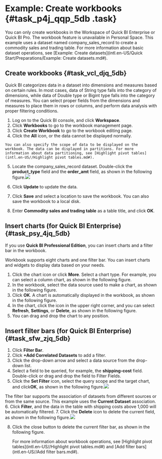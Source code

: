 # Example: Create workbooks {#task_p4j_qqp_5db .task}

You can only create workbooks in the Workspace of Quick BI Enterprise or Quick BI Pro. The workbook feature is unavailable in Personal Space. This example uses a dataset named company\_sales\_record to create a commodity sales and trading table. For more information about basic dataset operations, see [Example: Create datasets](intl.en-US/Quick Start/Preparations/Example: Create datasets.md#).

## Create workbooks {#task_vcl_djq_5db}

Quick BI categorizes data in a dataset into dimensions and measures based on certain rules. In most cases, data of String type falls into the category of dimensions, while data of Double type or Bigint type falls into the category of measures. You can select proper fields from the dimensions and measures to place them in rows or columns, and perform data analysis with proper filtering conditions.

1.  Log on to the Quick BI console, and click **Workspace**. 
2.  Click **Workbooks** to go to the workbook management page. 
3.   Click **Create Workbook** to go to the workbook editing page. 
4.   Click the **All** icon, or the data cannot be displayed normally. 

    You can also specify the scope of data to be displayed on the workbook. The data can be displayed in partitions. For more information about data partitioning, see [Highlight pivot tables](intl.en-US//Highlight pivot tables.md#).

5.  Locate the company\_sales\_record dataset. Double-click the **product\_type** field and the **order\_amt** field, as shown in the following figure.![](http://static-aliyun-doc.oss-cn-hangzhou.aliyuncs.com/assets/img/9078/15499415846296_en-US.png)

 
6.   Click **Update** to update the data. 
7.   Click **Save** and select a location to save the workbook. You can also save the workbook to a local disk.
8.  Enter **Commodity sales and trading table** as a table title, and click **OK**. 

## Insert charts \(for Quick BI Enterprise\) {#task_psy_4jq_5db}

If you use **Quick BI Professional Edition**, you can insert charts and a filter bar in the workbook.

Workbook supports eight charts and one filter bar. You can insert charts and widgets to display data based on your needs.

1.  Click the chart icon or click **More**. Select a chart type. For example, you can select a column chart, as shown in the following figure. 
2.  In the workbook, select the data source used to make a chart, as shown in the following figure. 
3.  Click **OK**. A chart is automatically displayed in the workbook, as shown in the following figure. 
4.  In the chart, click the icon in the upper right corner, and you can select **Refresh**, **Settings**, or **Delete**, as shown in the following figure. 
5.   You can drag and drop the chart to any position. 

## Insert filter bars \(for Quick BI Enterprise\) {#task_sfw_zjq_5db}

1.  Click **Filter Bar**. 
2.  Click **+Add Correlated Datasets** to add a filter. 
3.   Click the drop-down arrow and select a data source from the drop-down list. 
4.  Select a field to be queried, for example, the **shipping-cost** field. Double-click or drag and drop the field to Filter Fields. 
5.   Click the **Set Filter** icon, select the query scope and the target chart, and click**OK**, as shown in the following figure.![](images/11445_en-US.png)

 The filter bar supports the association of datasets from different sources or from the same source. This example uses the **Current Dataset** association.
6.   Click **Filter**, and the data in the table with shipping costs above 1,000 will be automatically filtered. 
7.  Click the **Delete** icon to delete the current field, as shown in the following figure.![](images/11452_en-US.png)

 
8.  Click the close button to delete the current filter bar, as shown in the following figure. 

    For more information about workbook operations, see [Highlight pivot tables](intl.en-US//Highlight pivot tables.md#) and [Add filter bars](intl.en-US//Add filter bars.md#).


